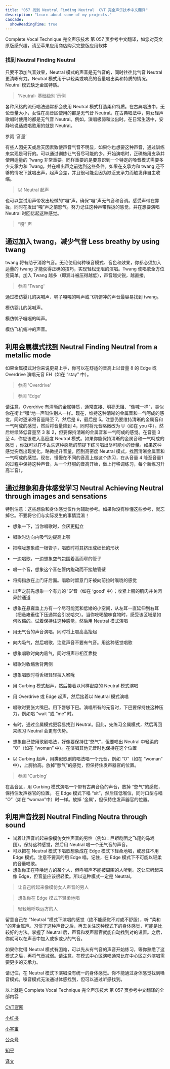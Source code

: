 ```yaml
---
title: "057 找到 Neutral Finding Neutral  CVT 完全声乐技术中文翻译"
description: "Learn about some of my projects."
cascade:
  showReadingTime: true
---
```


Complete Vocal Technique 完全声乐技术 第 057 页参考中文翻译，如您对英文原版感兴趣，请至苹果应用商店购买完整版应用软体

### 找到 Neutral Finding Neutral

只要不添加气音效果，Neutral 模式的声音是无气音的，同时往往比气音 Neutral 更清晰有力。Neutral 模式用于以轻柔或响亮的音量唱出柔和特质的情况。Neutral 模式缺乏金属特质。

> 'Neutral- 基础级别'示例

各种风格的流行唱法通常都会使用 Neutral 模式打造柔和特质。在古典唱法中，无论音量大小，女性在高音区使用的都是无气音 Neutral。在古典唱法中，男女轻声歌唱时使用的都是无气音 Neutral。例如，演唱极弱和淡出时。在日常生活中，安静地说话或唱歌用的就是 Neutral。

参阅 ‘音量’

有些人因先天或后天因素致使声音气音不明显，如果你也想要这种声音，通过训练来实现是可行的。可以通过训练让气音尽可能的少。开始演唱时，正确施用支承并使用适量的 Twang 非常重要。同样重要的是要意识到一个特定的嗓音模式需要多少支承力和 Twang，并在唱出声之前达到这些条件。如果在支承力和 twang 还不够的情况下就唱出声，起声会差，并且很可能会因为缺乏支承力而触发非自主收缩。

> 以 Neutral 起声

也可以尝试用声带发出轻微的“嘎”声。确保“嘎”声无气音和音调。感受声带在靠拢，同时在发出“嘎”声之前憋气。努力记住这种声带靠拢的感觉，并在想要演唱 Neutral 时回忆起这种感觉。

> “嘎” 声

## 通过加入 twang，减少气音 Less breathy by using twang

twang 将有助于消除气音。无论使用何种嗓音模式、音色和效果，你都必须加入适量的 twang 才能获得正确的技巧，实现轻松无阻的演唱。Twang 使唱歌全方位变简单。加入 Twang 越多（即漏斗被压得越低），声音越尖锐，越直接。

> 参阅 'Twang'

通过模仿婴儿的哭喊声、鸭子嘎嘎的叫声或飞机俯冲的声音最容易找到 twang。

模仿婴儿的哭喊声。

模仿鸭子嘎嘎的叫声。

模仿飞机俯冲的声音。

## 利用金属模式找到 Neutral Finding Neutral from a metallic mode

如果金属模式对你来说更易上手，你可以在舒适的音高上以音量 8 的 Edge 或 Overdrive 演唱元音 EH（如在 “stay” 中）。

> 参阅 'Overdrive'

> 参阅 'Edge'

请注意，Overdrive 有清晰的金属特质，通常直接、明亮无阻、“像喊一样”，类似你在街上“嘿“地一声叫住别人一样。现在，维持这种清晰的金属音和一气呵成的感觉，同时逐渐将音量降至 7，然后是 6，最后是 5。注意仍要维持清晰的金属音和一气呵成的感觉，然后将音量降到 4，同时将元音略微改为 U（如在 you 中）。然后继续降低音量至 3 和 2，但要保持清晰的金属音和一气呵成的感觉。在音量 3 至 4，你应该进入高密度 Neutral 模式。如果你能保持清晰的金属音和一气呵成的感觉 ，你就可以在不丢失这种感觉的前提下练习唱出尽可能小的音量。如果这种感觉突然出现变化，略微提升音量，回到高密度 Neutral 模式，找回清晰金属音和一气呵成的感觉。现在，慢慢在不同的音高上做这个练习，在从音量 4 降至音量1 的过程中保持这种声音。从一个舒服的音高开始，做上行移调练习，每个新练习升高半音）。

## 通过想象和身体感觉学习 Neutral Achieving Neutral through images and sensations

特别注意：这些想象和身体感觉仅作为辅助参考。如果你没有秒懂这些参考，就忘掉它。不要将它们与实际发生的事情混淆！

- 想象一下，当你唱歌时，会厌更挺立
- 唱歌时边向内吸气边提高上颚
- 把喉咙想象成一根管子，唱歌时将其挤压成细长的形状
- 一边唱歌，一边想象空气包围着高而窄的管子
- 唱一个音，想象这个音在管内跑动而不接触管壁

- 将拇指放在上门牙后面。唱歌时留意门牙被向前拉时喉咙的感觉
- 出声之前先想象一个有力的 'G'音（如在 ‘good' 中）；收紧上腭的肌肉并关闭鼻腔通道
- 想象在悬雍垂上方有一个尽可能宽和低矮的小空间，从左耳一直延伸到右耳（把悬雍垂往下压通常会引发哈欠）。当你吃喝酸味食物时，感受该区域是如何收缩的。试着保持住这种感觉，然后用 Neutral 模式演唱
- 用无气音的声音演唱，同时将上颚高高抬起
- 向内吸气，然后唱歌，注意声音不要有气音。用这种感觉唱歌
- 想象唱歌时向内吸气，同时将声带相互靠拢
- 唱歌时收缩舌背两侧
- 想象唱歌时将舌根轻轻拉入喉咙
- 用 Curbing 模式起声，然后接着以同样密度的 Neutral 模式演唱
- 用 Overdrive 或 Edge 起声，然后接着以 Neutral 模式演唱
- 唱歌时要张大嘴巴。用下唇够下巴。演唱所有的元音时，下巴要保持住这种压力，例如唱 “wait ”或 “me” 时。


- 有时，通过金属模式更容易找到 Neutral。因此，先练习金属模式，然后再回来练习 Neutral 会更有优势。
- 想象自己使用歌剧唱法，好像要保持住“憋气”，但要唱出 Neutral 中轻柔的 “O”（如在 “woman” 中）。在演唱其他元音时也保持在这个位置
- 以 Curbing 起声，用类似歌剧的唱法唱一个元音，例如 “O”（如在 “woman” 中），上腭抬高。放掉"憋气"的感觉，但保持住发声器官的位置。


> 参阅 'Curbing'


在高音区，用 Curbing 模式演唱一个带有古典音色的声音，放掉 “憋气”的感觉，保持住发声器官的位置。
在 Edge 模式下唱 “sit”，然后压低喉位，同时口型与唱 “O”（如在 “woman”中）时一样。放掉 '金属'，但保持住发声器官的位置。
## 利用声音找到 Neutral Finding Neutra through sound

- 试着让声音听起来像模仿女性声音的男性（例如：巨蟒剧团之飞翔的马戏团）。保持这种感觉，然后用 Neutral 唱一个无气音的声音。
- 可以把在 Neutral 模式下唱歌想象成在 Edge 模式下轻柔地唱，或忍住不用 Edge 模式。注意不要真的用 Edge 唱。记住，在 Edge 模式下不可能以轻柔的音量唱歌。
- 想象你正在呼唤远方的某个人，但呼喊声不能被周围的人听到。这让它听起来像 Edge，但音量应该很轻柔。所以这种模式一定是 Neutral。


> 让自己听起来像模仿女人声音的男人


> 想象你在 Edge 模式下轻柔地唱


> 轻轻地呼唤远方的人


留意自己在 “Neutral ”模式下演唱的感觉（绝不能感觉不对或不舒服），听 “柔和 ”的非金属声。习惯了这种声音之后，再去关注这种模式下的身体感觉，可能是比较好的方法。掌握了 Neutral 后，声音和发声器官就能自动找到对的设置。之后，你就可以在声音中加入或多或少的气音。

如果你觉得 Neutral 模式有困难，可以先从有气音的声音开始练习，等你熟悉了这模式之后，再将气音减弱。请注意，在模式中心区演唱通常比在中心区之外演唱需要更少的支承力。

请记住，在 Neutral 模式下演唱没有统一的身体感觉。你不能通过身体感觉找到嗓音模式。嗓音模式无法通过体感找到，但可以通过听感找到。





以上就是 Complete Vocal Technique 完全声乐技术 第 057 页参考中文翻译的全部内容

[CVT官网](https://completevocalinstitute.com/complete-vocal-technique/)

[小红书](https://www.xiaohongshu.com/user/profile/627ff979000000002102aa68?xhsshare=CopyLink&appuid=627ff979000000002102aa68&apptime=1728791961)

[小宇宙](https://www.xiaoyuzhoufm.com/podcast/66be28dadb5e6d6bf99adc25)

[公众号](https://mp.weixin.qq.com/mp/appmsgalbum?action=getalbum&__biz=MzAxMjI3NzAxMg==&scene=1&album_id=3446246369961312256&count=3#wechat_redirect)

[知乎](https://www.zhihu.com/column/c_1825613276039491584)

[译文](https://euphia.github.io/zh-cn/posts/)